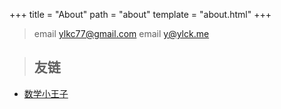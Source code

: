 +++
title = "About"
path = "about"
template = "about.html"
+++

> email ylkc77@gmail.com
> email y@ylck.me

> ## 友链 
- [数学小王子](https://desvl.xyz/)

